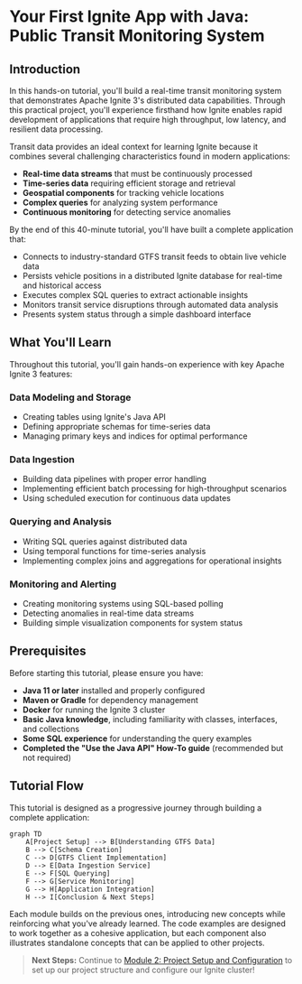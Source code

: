 # Your First Ignite App with Java: Public Transit Monitoring System

## Introduction

In this hands-on tutorial, you'll build a real-time transit monitoring system that demonstrates Apache Ignite 3's distributed data capabilities. Through this practical project, you'll experience firsthand how Ignite enables rapid development of applications that require high throughput, low latency, and resilient data processing.

Transit data provides an ideal context for learning Ignite because it combines several challenging characteristics found in modern applications:

- **Real-time data streams** that must be continuously processed
- **Time-series data** requiring efficient storage and retrieval
- **Geospatial components** for tracking vehicle locations
- **Complex queries** for analyzing system performance
- **Continuous monitoring** for detecting service anomalies

By the end of this 40-minute tutorial, you'll have built a complete application that:

- Connects to industry-standard GTFS transit feeds to obtain live vehicle data
- Persists vehicle positions in a distributed Ignite database for real-time and historical access
- Executes complex SQL queries to extract actionable insights
- Monitors transit service disruptions through automated data analysis
- Presents system status through a simple dashboard interface

## What You'll Learn

Throughout this tutorial, you'll gain hands-on experience with key Apache Ignite 3 features:

### Data Modeling and Storage

- Creating tables using Ignite's Java API
- Defining appropriate schemas for time-series data
- Managing primary keys and indices for optimal performance

### Data Ingestion

- Building data pipelines with proper error handling
- Implementing efficient batch processing for high-throughput scenarios
- Using scheduled execution for continuous data updates

### Querying and Analysis

- Writing SQL queries against distributed data
- Using temporal functions for time-series analysis
- Implementing complex joins and aggregations for operational insights

### Monitoring and Alerting

- Creating monitoring systems using SQL-based polling
- Detecting anomalies in real-time data streams
- Building simple visualization components for system status

## Prerequisites

Before starting this tutorial, please ensure you have:

- **Java 11 or later** installed and properly configured
- **Maven or Gradle** for dependency management
- **Docker** for running the Ignite 3 cluster
- **Basic Java knowledge**, including familiarity with classes, interfaces, and collections
- **Some SQL experience** for understanding the query examples
- **Completed the "Use the Java API" How-To guide** (recommended but not required)

## Tutorial Flow

This tutorial is designed as a progressive journey through building a complete application:

```mermaid
graph TD
    A[Project Setup] --> B[Understanding GTFS Data]
    B --> C[Schema Creation]
    C --> D[GTFS Client Implementation]
    D --> E[Data Ingestion Service]
    E --> F[SQL Querying]
    F --> G[Service Monitoring]
    G --> H[Application Integration]
    H --> I[Conclusion & Next Steps]
```

Each module builds on the previous ones, introducing new concepts while reinforcing what you've already learned. The code examples are designed to work together as a cohesive application, but each component also illustrates standalone concepts that can be applied to other projects.

> **Next Steps:** Continue to [Module 2: Project Setup and Configuration](02-project-setup.md) to set up our project structure and configure our Ignite cluster!
